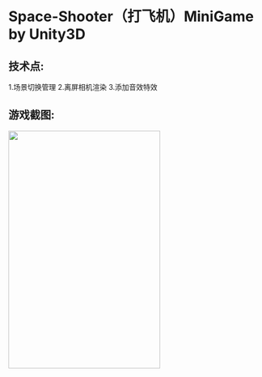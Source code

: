 # Space-Shooter（打飞机）MiniGame by Unity3D

## 技术点:

1.场景切换管理
2.离屏相机渲染
3.添加音效特效

## 游戏截图:

<img src="https://github.com/1anc3r/Space-Shooter/tree/master/Screenshots/动图2.gif?raw=true" width = "300" height = "470" alt=""/>